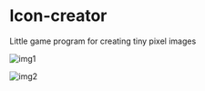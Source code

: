 # Icon-creator
Little game program for creating tiny pixel images

![img1](https://user-images.githubusercontent.com/47300072/85181323-4b7ffa80-b28e-11ea-8179-80aa1984e0f7.png)

![img2](https://user-images.githubusercontent.com/47300072/85181342-59358000-b28e-11ea-93c4-08f1a4ad1036.png)
